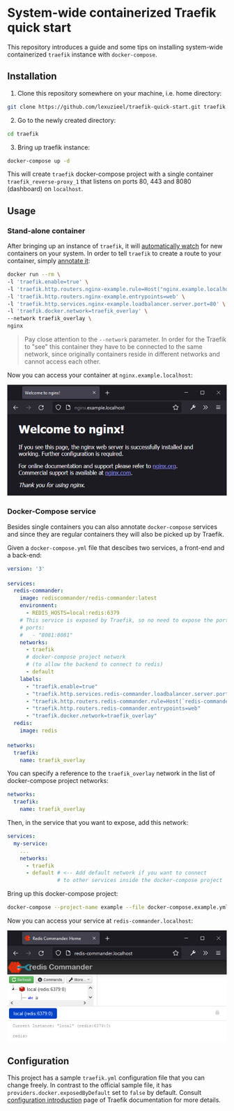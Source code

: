 # System-wide containerized Traefik quick start

This repository introduces a guide and some tips on installing system-wide
containerized `traefik` instance with `docker-compose`.

## Installation

1. Clone this repository somewhere on your machine, i.e. home directory:

```bash
git clone https://github.com/lexuzieel/traefik-quick-start.git traefik
```

2. Go to the newly created directory:

```bash
cd traefik
```

3. Bring up traefik instance:

```bash
docker-compose up -d
```

This will create `traefik` docker-compose project with a single container
`traefik_reverse-proxy_1` that listens on ports 80, 443 and 8080 (dashboard) on
`localhost`.

## Usage

### Stand-alone container

After bringing up an instance of `traefik`, it will 
[automatically watch](https://doc.traefik.io/traefik/getting-started/concepts/#auto-service-discovery) 
for new containers on your system. In order to tell `traefik` to create a 
route to your container, simply
[annotate it](https://doc.traefik.io/traefik/providers/docker):

```bash
docker run --rm \
-l 'traefik.enable=true' \
-l 'traefik.http.routers.nginx-example.rule=Host("nginx.example.localhost")' \
-l 'traefik.http.routers.nginx-example.entrypoints=web' \
-l 'traefik.http.services.nginx-example.loadbalancer.server.port=80' \
-l 'traefik.docker.network=traefik_overlay' \
--network traefik_overlay \
nginx
```

> Pay close attention to the `--network` parameter. In order for the Traefik to
> "see" this container they have to be connected to the same network, since
> originally containers reside in different networks and cannot access each
> other.

Now you can access your container at `nginx.example.localhost`:

![nginx example](docs/nginx-example.png)

### Docker-Compose service

Besides single containers you can also annotate `docker-compose` services and
since they are regular containers they will also be picked up by Traefik.

Given a `docker-compose.yml` file that descibes two services, a front-end and
a back-end:

```yaml
version: '3'

services:
  redis-commander:
    image: rediscommander/redis-commander:latest
    environment:
      - REDIS_HOSTS=local:redis:6379
    # This service is exposed by Traefik, so no need to expose the ports
    # ports:
    #   - "8081:8081"
    networks:
      - traefik
      # docker-compose project network
      # (to allow the backend to connect to redis)
      - default 
    labels:
      - "traefik.enable=true"
      - "traefik.http.services.redis-commander.loadbalancer.server.port=8081"
      - "traefik.http.routers.redis-commander.rule=Host(`redis-commander.localhost`)"
      - "traefik.http.routers.redis-commander.entrypoints=web"
      - "traefik.docker.network=traefik_overlay"
  redis:
    image: redis

networks:
  traefik:
    name: traefik_overlay
```

You can specify a reference to the `traefik_overlay` network in the list of
docker-compose project networks:

```yml
networks:
  traefik:
    name: traefik_overlay
```

Then, in the service that you want to expose, add this network:

```yml
services:
  my-service:
    ...
    networks:
      - traefik
      - default # <-- Add default network if you want to connect 
                # to other services inside the docker-compose project
```

Bring up this docker-compose project:

```bash
docker-compose --project-name example --file docker-compose.example.yml up -d
```

Now you can access your service at `redis-commander.localhost`:

![docker-compose service example](docs/redis-commander.png)

## Configuration

This project has a sample `traefik.yml` configuration file that you can change
freely. In contrast to the official sample file, it has
`providers.docker.exposedByDefault` set to `false` by default.
Consult [configuration introduction](https://doc.traefik.io/traefik/getting-started/configuration-overview/)
page of Traefik documentation for more details.

